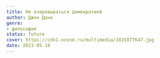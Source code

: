 ```yaml
---
title: Не очаровываться демократией
author: Джон Данн
genre:
- философия
status: future
cover: https://cdn1.ozone.ru/multimedia/1015877647.jpg
date: 2023-05-18
---
```


